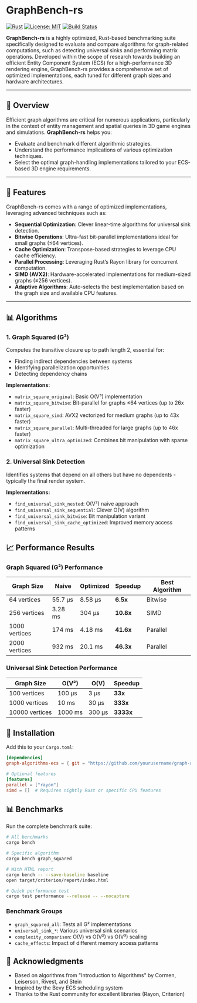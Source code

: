# GraphBench-rs
[![Rust](https://img.shields.io/badge/rust-%23000000.svg?style=for-the-badge&logo=rust&logoColor=white)](https://www.rust-lang.org/)
[![License: MIT](https://img.shields.io/badge/License-MIT-yellow.svg)](https://opensource.org/licenses/MIT)
[![Build Status](https://img.shields.io/github/workflow/status/LeaderGRL/GraphBench-rs/CI)](https://github.com/LeaderGRL/GraphBench-rs/actions)

**GraphBench-rs** is a highly optimized, Rust-based benchmarking suite specifically designed to evaluate and compare algorithms for graph-related computations, such as detecting universal sinks and performing matrix operations. Developed within the scope of research towards building an efficient Entity Component System (ECS) for a high-performance 3D rendering engine, GraphBench-rs provides a comprehensive set of optimized implementations, each tuned for different graph sizes and hardware architectures.

---

## 📖 Overview

Efficient graph algorithms are critical for numerous applications, particularly in the context of entity management and spatial queries in 3D game engines and simulations. **GraphBench-rs** helps you:

- Evaluate and benchmark different algorithmic strategies.
- Understand the performance implications of various optimization techniques.
- Select the optimal graph-handling implementations tailored to your ECS-based 3D engine requirements.

---

## 🚀 Features

GraphBench-rs comes with a range of optimized implementations, leveraging advanced techniques such as:

- **Sequential Optimization**: Clever linear-time algorithms for universal sink detection.
- **Bitwise Operations**: Ultra-fast bit-parallel implementations ideal for small graphs (≤64 vertices).
- **Cache Optimization**: Transpose-based strategies to leverage CPU cache efficiency.
- **Parallel Processing**: Leveraging Rust’s Rayon library for concurrent computation.
- **SIMD (AVX2)**: Hardware-accelerated implementations for medium-sized graphs (≤256 vertices).
- **Adaptive Algorithms**: Auto-selects the best implementation based on the graph size and available CPU features.

---

## 📊 Algorithms

### 1. Graph Squared (G²)

Computes the transitive closure up to path length 2, essential for:
- Finding indirect dependencies between systems
- Identifying parallelization opportunities
- Detecting dependency chains

**Implementations:**
- `matrix_square_original`: Basic O(V³) implementation
- `matrix_square_bitwise`: Bit-parallel for graphs ≤64 vertices (up to 26x faster)
- `matrix_square_simd`: AVX2 vectorized for medium graphs (up to 43x faster)
- `matrix_square_parallel`: Multi-threaded for large graphs (up to 46x faster)
- `matrix_square_ultra_optimized`: Combines bit manipulation with sparse optimization

### 2. Universal Sink Detection

Identifies systems that depend on all others but have no dependents - typically the final render system.

**Implementations:**
- `find_universal_sink_nested`: O(V²) naive approach
- `find_universal_sink_sequential`: Clever O(V) algorithm
- `find_universal_sink_bitwise`: Bit manipulation variant
- `find_universal_sink_cache_optimized`: Improved memory access patterns

## 📈 Performance Results

### Graph Squared (G²) Performance

| Graph Size | Naive | Optimized | Speedup | Best Algorithm |
|------------|-------|-----------|---------|----------------|
| 64 vertices | 55.7 µs | 8.58 µs | **6.5x** | Bitwise |
| 256 vertices | 3.28 ms | 304 µs | **10.8x** | SIMD |
| 1000 vertices | 174 ms | 4.18 ms | **41.6x** | Parallel |
| 2000 vertices | 932 ms | 20.1 ms | **46.3x** | Parallel |

### Universal Sink Detection Performance

| Graph Size | O(V²) | O(V) | Speedup |
|------------|-------|------|---------|
| 100 vertices | 100 µs | 3 µs | **33x** |
| 1000 vertices | 10 ms | 30 µs | **333x** |
| 10000 vertices | 1000 ms | 300 µs | **3333x** |

## 🚀 Installation

Add this to your `Cargo.toml`:

```toml
[dependencies]
graph-algorithms-ecs = { git = "https://github.com/yourusername/graph-algorithms-ecs" }

# Optional features
[features]
parallel = ["rayon"]
simd = []  # Requires nightly Rust or specific CPU features
```

## 📊 Benchmarks

Run the complete benchmark suite:

```bash
# All benchmarks
cargo bench

# Specific algorithm
cargo bench graph_squared

# With HTML report
cargo bench -- --save-baseline baseline
open target/criterion/report/index.html

# Quick performance test
cargo test performance --release -- --nocapture
```

### Benchmark Groups

- `graph_squared_all`: Tests all G² implementations
- `universal_sink_*`: Various universal sink scenarios
- `complexity_comparison`: O(V) vs O(V²) vs O(V³) scaling
- `cache_effects`: Impact of different memory access patterns
## 🙏 Acknowledgments

- Based on algorithms from "Introduction to Algorithms" by Cormen, Leiserson, Rivest, and Stein
- Inspired by the Bevy ECS scheduling system
- Thanks to the Rust community for excellent libraries (Rayon, Criterion)

